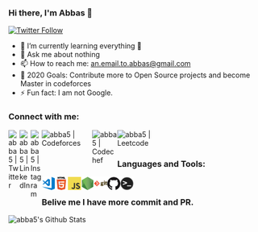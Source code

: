 ### Hi there, I'm Abbas 👋
[![Twitter Follow](https://img.shields.io/twitter/follow/abbas_noob?color=1DA1F2&logo=twitter&style=for-the-badge)](https://twitter.com/intent/follow?original_referer=https%3A%2F%2Fgithub.com%2abba5&screen_name=abbas_noob)

- 🌱 I’m currently learning everything 🤣
- 💬 Ask me about nothing
- 📫 How to reach me: an.email.to.abbas@gmail.com
- 🥅 2020 Goals: Contribute more to Open Source projects and become Master in codeforces
- ⚡ Fun fact: I am not Google. 

### Connect with me:

[<img align="left" alt="abba5 | Twitter" width="22px" src="https://cdn.jsdelivr.net/npm/simple-icons@v3/icons/twitter.svg" />][twitter]
[<img align="left" alt="abba5 | LinkedIn" width="22px" src="https://cdn.jsdelivr.net/npm/simple-icons@v3/icons/linkedin.svg" />][linkedin]
[<img align="left" alt="abba5 | Instagram" width="22px" src="https://cdn.jsdelivr.net/npm/simple-icons@v3/icons/instagram.svg" />][instagram]
[<img align="left" alt="abba5 | Codeforces" width="100px" src="https://sta.codeforces.com/s/26256/images/codeforces-vs-coronavirus-65.png" />][codeforces]
[<img align="left" alt="abba5 | Codechef" width="50px" src="https://s3.amazonaws.com/codechef_shared/sites/all/themes/abessive/cc-logo.svg" />][codechef]
[<img align="left" alt="abba5 | Leetcode" width="80px" src="https://assets.leetcode.com/static_assets/public/webpack_bundles/images/logo-dark.e99485d9b.svg" />][leetcode]

<br />
<br />

### Languages and Tools:

<img align="left" alt="Visual Studio Code" width="26px" src="https://raw.githubusercontent.com/github/explore/80688e429a7d4ef2fca1e82350fe8e3517d3494d/topics/visual-studio-code/visual-studio-code.png" />
<img align="left" alt="HTML5" width="26px" src="https://raw.githubusercontent.com/github/explore/80688e429a7d4ef2fca1e82350fe8e3517d3494d/topics/html/html.png" />
<img align="left" alt="JavaScript" width="26px" src="https://raw.githubusercontent.com/github/explore/80688e429a7d4ef2fca1e82350fe8e3517d3494d/topics/javascript/javascript.png" />
<img align="left" alt="Node.js" width="26px" src="https://raw.githubusercontent.com/github/explore/80688e429a7d4ef2fca1e82350fe8e3517d3494d/topics/nodejs/nodejs.png" />
<img align="left" alt="Git" width="26px" src="https://raw.githubusercontent.com/github/explore/80688e429a7d4ef2fca1e82350fe8e3517d3494d/topics/git/git.png" />
<img align="left" alt="GitHub" width="26px" src="https://raw.githubusercontent.com/github/explore/78df643247d429f6cc873026c0622819ad797942/topics/github/github.png" />
<img align="left" alt="Terminal" width="26px" src="https://raw.githubusercontent.com/github/explore/80688e429a7d4ef2fca1e82350fe8e3517d3494d/topics/terminal/terminal.png" />
</br>

### Belive me I have more commit and PR. 
<img align="left" alt="abba5's Github Stats" src="https://github-readme-stats.vercel.app/api?username=abba5&show_icons=true&hide_border=true" />


[twitter]:  https://twitter.com/abbas_noob/
[linkedin]: https://www.linkedin.com/in/abba5/
[instagram]: https://www.instagram.com/abba5.rangwala/
[codeforces]: https://codeforces.com/profile/abba5/
[codechef]: https://www.codechef.com/users/abba5
[leetcode]: https://leetcode.com/rangwala/
